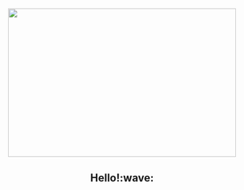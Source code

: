 <h1 align="center"> 
<img width="460" height="300" src="https://user-images.githubusercontent.com/94564195/194909980-f3ffa2a1-0bc2-48cb-b924-94641c6ca24b.gif"
</h1>
<h2 align="center">
  Hello!:wave:
   </h2>
